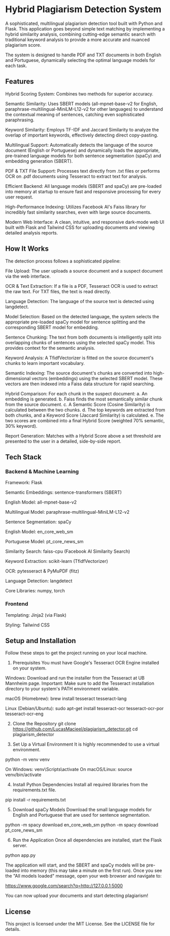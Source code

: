 # Hybrid Plagiarism Detection System

A sophisticated, multilingual plagiarism detection tool built with Python and Flask. This application goes beyond simple text matching by implementing a hybrid similarity analysis, combining cutting-edge semantic search with traditional keyword analysis to provide a more accurate and nuanced plagiarism score.

The system is designed to handle PDF and TXT documents in both English and Portuguese, dynamically selecting the optimal language models for each task.

## Features
Hybrid Scoring System: Combines two methods for superior accuracy.

Semantic Similarity: Uses SBERT models (all-mpnet-base-v2 for English, paraphrase-multilingual-MiniLM-L12-v2 for other languages) to understand the contextual meaning of sentences, catching even sophisticated paraphrasing.

Keyword Similarity: Employs TF-IDF and Jaccard Similarity to analyze the overlap of important keywords, effectively detecting direct copy-pasting.

Multilingual Support: Automatically detects the language of the source document (English or Portuguese) and dynamically loads the appropriate, pre-trained language models for both sentence segmentation (spaCy) and embedding generation (SBERT).

PDF & TXT File Support: Processes text directly from .txt files or performs OCR on .pdf documents using Tesseract to extract text for analysis.

Efficient Backend: All language models (SBERT and spaCy) are pre-loaded into memory at startup to ensure fast and responsive processing for every user request.

High-Performance Indexing: Utilizes Facebook AI's Faiss library for incredibly fast similarity searches, even with large source documents.

Modern Web Interface: A clean, intuitive, and responsive dark-mode web UI built with Flask and Tailwind CSS for uploading documents and viewing detailed analysis reports.

## How It Works
The detection process follows a sophisticated pipeline:

File Upload: The user uploads a source document and a suspect document via the web interface.

OCR & Text Extraction: If a file is a PDF, Tesseract OCR is used to extract the raw text. For TXT files, the text is read directly.

Language Detection: The language of the source text is detected using langdetect.

Model Selection: Based on the detected language, the system selects the appropriate pre-loaded spaCy model for sentence splitting and the corresponding SBERT model for embedding.

Sentence Chunking: The text from both documents is intelligently split into overlapping chunks of sentences using the selected spaCy model. This provides context for the semantic analysis.

Keyword Analysis: A TfidfVectorizer is fitted on the source document's chunks to learn important vocabulary.

Semantic Indexing: The source document's chunks are converted into high-dimensional vectors (embeddings) using the selected SBERT model. These vectors are then indexed into a Faiss data structure for rapid searching.

Hybrid Comparison: For each chunk in the suspect document:
a. An embedding is generated.
b. Faiss finds the most semantically similar chunk from the source document.
c. A Semantic Score (Cosine Similarity) is calculated between the two chunks.
d. The top keywords are extracted from both chunks, and a Keyword Score (Jaccard Similarity) is calculated.
e. The two scores are combined into a final Hybrid Score (weighted 70% semantic, 30% keyword).

Report Generation: Matches with a Hybrid Score above a set threshold are presented to the user in a detailed, side-by-side report.

## Tech Stack
### Backend & Machine Learning

Framework: Flask

Semantic Embeddings: sentence-transformers (SBERT)

English Model: all-mpnet-base-v2

Multilingual Model: paraphrase-multilingual-MiniLM-L12-v2

Sentence Segmentation: spaCy

English Model: en_core_web_sm

Portuguese Model: pt_core_news_sm

Similarity Search: faiss-cpu (Facebook AI Similarity Search)

Keyword Extraction: scikit-learn (TfidfVectorizer)

OCR: pytesseract & PyMuPDF (fitz)

Language Detection: langdetect

Core Libraries: numpy, torch

### Frontend

Templating: Jinja2 (via Flask)

Styling: Tailwind CSS

## Setup and Installation
Follow these steps to get the project running on your local machine.

1. Prerequisites
You must have Google's Tesseract OCR Engine installed on your system.

Windows: Download and run the installer from the Tesseract at UB Mannheim page. Important: Make sure to add the Tesseract installation directory to your system's PATH environment variable.

macOS (Homebrew): brew install tesseract tesseract-lang

Linux (Debian/Ubuntu): sudo apt-get install tesseract-ocr tesseract-ocr-por tesseract-ocr-eng

2. Clone the Repository
git clone https://github.com/LucasMacieel/plagiarism_detector.git
cd plagiarism_detector

3. Set Up a Virtual Environment
It is highly recommended to use a virtual environment.

python -m venv venv

On Windows: venv\Scripts\activate
On macOS/Linux: source venv/bin/activate

4. Install Python Dependencies
Install all required libraries from the requirements.txt file.

pip install -r requirements.txt

5. Download spaCy Models
Download the small language models for English and Portuguese that are used for sentence segmentation.

python -m spacy download en_core_web_sm
python -m spacy download pt_core_news_sm

6. Run the Application
Once all dependencies are installed, start the Flask server.

python app.py

The application will start, and the SBERT and spaCy models will be pre-loaded into memory (this may take a minute on the first run). Once you see the "All models loaded" message, open your web browser and navigate to:

https://www.google.com/search?q=http://127.0.0.1:5000

You can now upload your documents and start detecting plagiarism!

## License
This project is licensed under the MIT License. See the LICENSE file for details.
